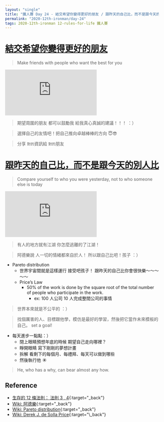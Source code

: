 ```yaml
---
layout: "single"
title: "鐵人賽 Day 24 - 結交希望你變得更好的朋友 / 跟昨天的自己比，而不是跟今天的別人比"
permalink: "2020-12th-ironman/day-24"
tags: 2020-12th-ironman 12-rules-for-life 鐵人賽
---
```


# [結交希望你變得更好的朋友](https://www.youtube.com/watch?v=-5RCmu-HuTg&start=1370)

> Make friends with people who want the best for you

<iframe src="https://www.youtube.com/embed/-5RCmu-HuTg?start=1370" frameborder="0" allow="accelerometer; autoplay; clipboard-write; encrypted-media; gyroscope; picture-in-picture" allowfullscreen></iframe>

> 期望周圍的朋友 都可以鼓勵我 給我真心真誠的建議！！！ ：）

> 選擇自己的友情吧！把自己推向卓越棒棒的方向 :innocent::sunglasses:

> 分享 `對的`資訊給 `對的`朋友

# [跟昨天的自己比，而不是跟今天的別人比](https://www.youtube.com/watch?v=-5RCmu-HuTg&start=1544)

> Compare yourself to who you were yesterday, not to who someone else is today

<iframe src="https://www.youtube.com/embed/-5RCmu-HuTg?start=1544" frameborder="0" allow="accelerometer; autoplay; clipboard-write; encrypted-media; gyroscope; picture-in-picture" allowfullscreen></iframe>

> 有人的地方就有江湖 你怎麼逃離的了江湖！

> 阿德樂說 人一切的情緒都來自於人！ 所以跟自己比吧！孩子 ：）

- Pareto distribution
  - 世界宇宙間就是這樣運行 接受吧孩子！ 跟昨天的自己比你會很快樂～～～～～
  - Price’s Law
    - 50% of the work is done by the square root of the total number of people who participate in the work.
      - ex: 100 人公司 10 人完成整間公司的事情

> 世界本來就是不公平的 ：）

> 找個厲害的人、目標跟他學，模仿是最好的學習，然後把它當作未來模板的自己。 set a goal!

- 每天進步一點點：）
  - 閉上眼睛預想年底的時候 期望自己走向哪裡？
  - 睜開眼睛 寫下剛剛的夢想計畫
  - 拆解 看剩下的每個月、每禮拜、每天可以做到哪些
  - 然後執行他 :sunny:

> He, who has a why, can bear almost any how.

## Reference

- [生存的 12 條法則： 法則 3 , 4](https://www.books.com.tw/products/E050044364?gclid=Cj0KCQjw8fr7BRDSARIsAK0Qqr7ASwSo_ZJH0Gfd2-PW1TM9H5-_nSNI33SvNuXbVB5PqJbrIqcO7bQaAsHVEALw_wcB){:target="\_back"}
- [Wiki: 阿德樂](https://en.wikipedia.org/wiki/Alfred_Adler){:target="\_back"}
- [Wiki: Pareto distribution](https://en.wikipedia.org/wiki/Pareto_distribution){:target="\_back"}
- [Wiki: Derek J. de Solla Price](https://en.wikipedia.org/wiki/Derek_J._de_Solla_Price#:~:text=Price's%20square%20root%20law%20or,square%20root%20of%20all%20contributors.&text=Price's%20law%20is%20related%20to,likened%20to%20the%20Matthew%20Principle.){:target="\_back"}
